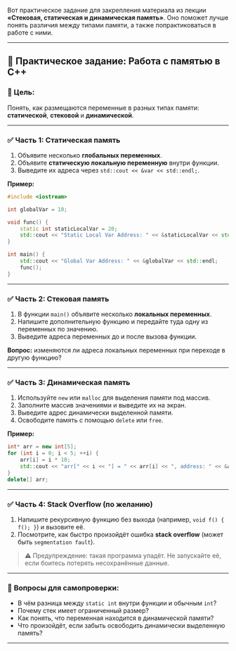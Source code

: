 Вот практическое задание для закрепления материала из лекции **«Стековая, статическая и динамическая память»**. Оно поможет лучше понять различия между типами памяти, а также попрактиковаться в работе с ними.

---

## 🔧 **Практическое задание: Работа с памятью в C++**

### 🎯 Цель:

Понять, как размещаются переменные в разных типах памяти: **статической**, **стековой** и **динамической**.

---

### ✅ **Часть 1: Статическая память**

1. Объявите несколько **глобальных переменных**.
2. Объявите **статическую локальную переменную** внутри функции.
3. Выведите их адреса через `std::cout << &var << std::endl;`.

**Пример:**

```cpp
#include <iostream>

int globalVar = 10;

void func() {
    static int staticLocalVar = 20;
    std::cout << "Static Local Var Address: " << &staticLocalVar << std::endl;
}

int main() {
    std::cout << "Global Var Address: " << &globalVar << std::endl;
    func();
}
```

---

### ✅ **Часть 2: Стековая память**

1. В функции `main()` объявите несколько **локальных переменных**.
2. Напишите дополнительную функцию и передайте туда одну из переменных по значению.
3. Выведите адреса переменных до и после вызова функции.

**Вопрос:** изменяются ли адреса локальных переменных при переходе в другую функцию?

---

### ✅ **Часть 3: Динамическая память**

1. Используйте `new` или `malloc` для выделения памяти под массив.
2. Заполните массив значениями и выведите их на экран.
3. Выведите адрес динамически выделенной памяти.
4. Освободите память с помощью `delete` или `free`.

**Пример:**

```cpp
int* arr = new int[5];
for (int i = 0; i < 5; ++i) {
    arr[i] = i * 10;
    std::cout << "arr[" << i << "] = " << arr[i] << ", address: " << &arr[i] << std::endl;
}
delete[] arr;
```

---

### ✅ **Часть 4: Stack Overflow (по желанию)**

1. Напишите рекурсивную функцию без выхода (например, `void f() { f(); }`) и вызовите её.
2. Посмотрите, как быстро произойдёт ошибка **stack overflow** (может быть `segmentation fault`).

> ⚠️ Предупреждение: такая программа упадёт. Не запускайте её, если боитесь потерять несохранённые данные.

---

### 📌 **Вопросы для самопроверки:**

* В чём разница между `static int` внутри функции и обычным `int`?
* Почему стек имеет ограниченный размер?
* Как понять, что переменная находится в динамической памяти?
* Что произойдёт, если забыть освободить динамически выделенную память?

---

